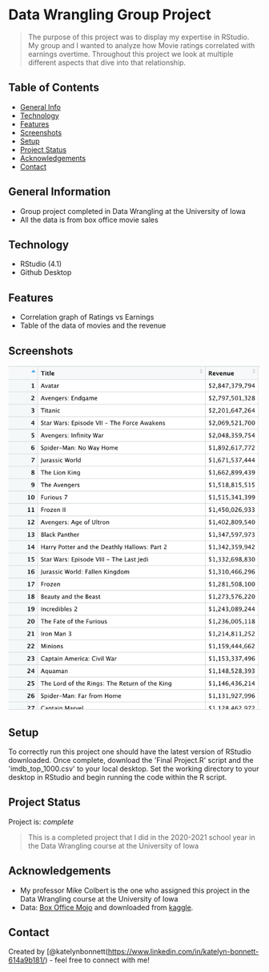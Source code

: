 # Data Wrangling Group Project
> The purpose of this project was to display my expertise in RStudio. My group and I wanted to analyze how Movie ratings correlated with earnings overtime. Throughout this project we look at multiple different aspects that dive into that relationship. 

## Table of Contents
* [General Info](#general-information)
* [Technology](#technology)
* [Features](#features)
* [Screenshots](#screenshots)
* [Setup](#Setup)
* [Project Status](#project-status)
* [Acknowledgements](#acknowledgements)
* [Contact](#contact)

## General Information
- Group project completed in Data Wrangling at the University of Iowa
- All the data is from box office movie sales 

## Technology 
- RStudio (4.1)
- Github Desktop

## Features
- Correlation graph of Ratings vs Earnings
- Table of the data of movies and the revenue 


## Screenshots
![Rating vs Earning Correlation](./images/GroupProject.png)


## Setup
To correctly run this project one should have the latest version of RStudio downloaded. Once complete, download the 'Final Project.R' script and the 'imdb_top_1000.csv' to your local desktop. Set the working directory to your desktop in RStudio and begin running the code within the R script. 

## Project Status
Project is: _complete_
> This is a completed project that I did in the 2020-2021 school year in the Data Wrangling course at the University of Iowa 


## Acknowledgements
- My professor Mike Colbert is the one who assigned this project in the Data Wrangling course at the University of Iowa 
- Data: [Box Office Mojo](https://www.boxofficemojo.com/chart/ww_top_lifetime_gross/?ref_=bo_lnav_hm_shrt) and downloaded from [kaggle](https://www.kaggle.com/harshitshankhdhar/imdb-dataset-of-top-1000-movies-and-tv-shows).

## Contact
Created by [@katelynbonnett(https://www.linkedin.com/in/katelyn-bonnett-614a9b181/) - feel free to connect with me!
